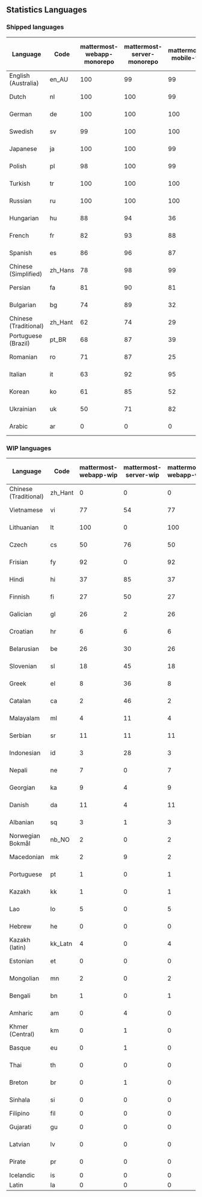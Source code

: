 ## Statistics Languages ##
###  Shipped languages  ###
|Language|Code|mattermost-webapp-monorepo|mattermost-server-monorepo|mattermost-mobile-v2|mattermost-desktop|mattermost-boards-webapp-monorepo|mattermost-playbooks-webapp-monorepo|calls-webapp|Total|Last Modified|
|---|---|---|---|---|---|---|---|---|---|---|
|English (Australia)|en_AU| 100| 99| 99| 100| 100| 99| 0| 99|2023-06-26T07:43:47.637246Z|
|Dutch|nl| 100| 100| 99| 100| 100| 100| 96| 99|2023-06-29T13:40:03.825299Z|
|German|de| 100| 100| 100| 100| 100| 100| 96| 99|2023-06-26T08:58:34.692718Z|
|Swedish|sv| 99| 100| 100| 100| 100| 100| 0| 99|2023-07-07T08:03:17.871400Z|
|Japanese|ja| 100| 100| 99| 100| 100| 100| 96| 99|2023-07-05T14:39:01.036341Z|
|Polish|pl| 98| 100| 99| 100| 100| 100| 96| 99|2023-06-26T07:43:54.774175Z|
|Turkish|tr| 100| 100| 100| 100| 100| 100| 100| 98|2023-07-10T08:56:05.463509Z|
|Russian|ru| 100| 100| 100| 100| 100| 61| 0| 96|2023-06-27T07:43:05.453047Z|
|Hungarian|hu| 88| 94| 36| 94| 94| 81| 0| 87|2023-06-16T11:33:31.887278Z|
|French|fr| 82| 93| 88| 91| 98| 27| 58| 82|2023-06-22T12:28:55.160491Z|
|Spanish|es| 86| 96| 87| 93| 48| 0| 29| 81|2023-06-21T10:42:45.343945Z|
|Chinese (Simplified)|zh_Hans| 78| 98| 99| 100| 100| 30| 95| 80|2023-06-26T07:44:00.529777Z|
|Persian|fa| 81| 90| 81| 94| 26| 1| 0| 76|2023-06-21T10:42:46.603178Z|
|Bulgarian|bg| 74| 89| 32| 0| 0| 0| 0| 74|2023-06-16T11:32:35.843428Z|
|Chinese (Traditional)|zh_Hant| 62| 74| 29| 100| 97| 2| 0| 74|2023-07-08T13:53:27.215744Z|
|Portuguese (Brazil)|pt_BR| 68| 87| 39| 47| 100| 0| 71| 73|2023-06-16T11:34:48.178661Z|
|Romanian|ro| 71| 87| 25| 0| 0| 0| 0| 70|2023-06-16T11:34:56.639971Z|
|Italian|it| 63| 92| 95| 22| 66| 0| 24| 70|2023-06-26T07:43:51.470283Z|
|Korean|ko| 61| 85| 52| 100| 100| 100| 2| 68|2023-06-22T06:19:14.002906Z|
|Ukrainian|uk| 50| 71| 82| 76| 53| 0| 0| 58|2023-07-07T13:34:19.666961Z|
|Arabic|ar| 0| 0| 0| 43| 45| 0| 0| 4|2023-07-10T13:08:48.325143Z|
###  WIP languages  ###
|Language|Code|mattermost-webapp-wip|mattermost-server-wip|mattermost-webapp-wip|mattermost-desktop-wip|Total|Last Modified|
|---|---|---|---|---|---|---|--|
|Chinese (Traditional)|zh_Hant| 0| 0| 0| 0| 74|2023-07-08T13:53:27.215744Z|
|Vietnamese|vi| 77| 54| 77| 100| 46|2023-07-10T15:39:23.874414Z|
|Lithuanian|lt| 100| 0| 100| 100| 45|2023-04-20T18:20:36.422339Z|
|Czech|cs| 50| 76| 50| 100| 39|2023-06-22T13:05:14.766205Z|
|Frisian|fy| 92| 0| 92| 0| 38|2023-03-30T14:04:28.368728Z|
|Hindi|hi| 37| 85| 37| 0| 30|2023-06-25T16:00:48.875553Z|
|Finnish|fi| 27| 50| 27| 0| 21|2023-03-30T14:04:14.936366Z|
|Galician|gl| 26| 2| 26| 0| 21|2023-02-16T10:53:47.791156Z|
|Croatian|hr| 6| 6| 6| 10| 17|2023-05-29T14:34:22.388149Z|
|Belarusian|be| 26| 30| 26| 9| 17|2023-03-30T14:03:09.873427Z|
|Slovenian|sl| 18| 45| 18| 0| 14|2023-04-06T20:14:58.767028Z|
|Greek|el| 8| 36| 8| 0| 13|2023-03-30T14:03:55.229463Z|
|Catalan|ca| 2| 46| 2| 0| 10|2023-02-22T22:19:51.633986Z|
|Malayalam|ml| 4| 11| 4| 0| 10|2023-07-08T15:38:50.105911Z|
|Serbian|sr| 11| 11| 11| 100| 8|2023-03-30T14:07:25.635161Z|
|Indonesian|id| 3| 28| 3| 0| 8|2023-01-20T12:30:26.132977Z|
|Nepali|ne| 7| 0| 7| 0| 7|2023-03-30T14:06:47.028356Z|
|Georgian|ka| 9| 4| 9| 0| 6|2023-06-23T10:24:23.278468Z|
|Danish|da| 11| 4| 11| 0| 5|2023-02-28T08:17:12.460986Z|
|Albanian|sq| 3| 1| 3| 0| 5|2023-03-30T14:07:18.996586Z|
|Norwegian Bokmål|nb_NO| 2| 0| 2| 0| 3|2023-04-07T15:44:19.938225Z|
|Macedonian|mk| 2| 9| 2| 29| 3|2023-05-05T04:29:07.020368Z|
|Portuguese|pt| 1| 0| 1| 100| 3|2023-05-26T13:13:24.949787Z|
|Kazakh|kk| 1| 0| 1| 0| 2|2023-01-20T12:30:28.434837Z|
|Lao|lo| 5| 0| 5| 0| 2|2023-01-28T03:29:57.636840Z|
|Hebrew|he| 0| 0| 0| 0| 1|2023-01-20T12:30:24.610278Z|
|Kazakh (latin)|kk_Latn| 4| 0| 4| 0| 1|2023-01-09T16:04:40.142668Z|
|Estonian|et| 0| 0| 0| 0| 1|2022-06-16T11:17:55.844464Z|
|Mongolian|mn| 2| 0| 2| 0| 1|2023-02-16T02:00:14.011643Z|
|Bengali|bn| 1| 0| 1| 0| 0|2022-06-18T00:07:36.707192Z|
|Amharic|am| 0| 4| 0| 0| 0|2020-07-04T19:22:35.416407Z|
|Khmer (Central)|km| 0| 1| 0| 0| 0|2022-05-06T14:27:58.323957Z|
|Basque|eu| 0| 1| 0| 0| 0|2021-06-22T14:46:44.626603Z|
|Thai|th| 0| 0| 0| 7| 0|2023-07-02T14:03:38.691977Z|
|Breton|br| 0| 1| 0| 0| 0|2022-10-20T14:33:30.929526Z|
|Sinhala|si| 0| 0| 0| 0| 0|2022-10-24T11:26:43.423982Z|
|Filipino|fil| 0| 0| 0| 0| 0||
|Gujarati|gu| 0| 0| 0| 0| 0|2021-09-27T12:12:04.194601Z|
|Latvian|lv| 0| 0| 0| 0| 0|2022-12-17T23:24:22.390841Z|
|Pirate|pr| 0| 0| 0| 0| 0|2022-06-28T08:46:29.046651Z|
|Icelandic|is| 0| 0| 0| 0| 0||
|Latin|la| 0| 0| 0| 0| 0||
